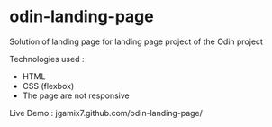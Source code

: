 # odin-landing-page
Solution of landing page for landing page project of the Odin project

Technologies used :
- HTML
- CSS (flexbox)
- The page are not responsive

Live Demo : jgamix7.github.com/odin-landing-page/